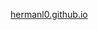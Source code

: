 [hermanl0.github.io](hermanl0.github.io)

<!---
hermanl0/hermanl0 is a ✨ special ✨ repository because its `README.md` (this file) appears on your GitHub profile.
You can click the Preview link to take a look at your changes.
--->

